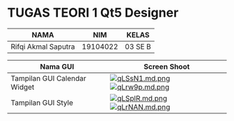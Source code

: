 # TUGAS TEORI 1 Qt5 Designer
| NAMA | NIM | KELAS |
|--|--|--|
| Rifqi Akmal Saputra | 19104022 | 03 SE B |

| Nama GUI | Screen Shoot |
|--|--|
| Tampilan GUI Calendar Widget | [![qLSsN1.md.png](https://iili.io/qLSsN1.md.png)](https://freeimage.host/i/qLSsN1) [![qLrw9p.md.png](https://iili.io/qLrw9p.md.png)](https://freeimage.host/i/qLrw9p) |
| Tampilan GUI Style | [![qLSplR.md.png](https://iili.io/qLSplR.md.png)](https://freeimage.host/i/qLSplR) [![qLrNAN.md.png](https://iili.io/qLrNAN.md.png)](https://freeimage.host/i/qLrNAN) |
